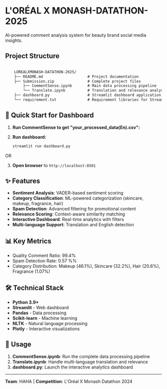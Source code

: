 # L'ORÉAL X MONASH-DATATHON-2025

AI-powered comment analysis system for beauty brand social media insights.

## Project Structure
```markdown

    LOREALXMONASH-DATATHON-2025/
    ├── README.md                    # Project documentation
    ├── Submission.zip               # Complete project files
        ├── CommentSense.ipynb       # Main data processing pipeline
        └── Translate.ipynb          # Translation and relevance analysis
    ├── dashboard.py                 # Streamlit dashboard application
    └── requirement.txt              # Requirement libraries for Streamlit
```

## 🚀 Quick Start for Dashboard

1. **Run CommentSense to get "your_processed_data(En).csv":**

2. **Run dashboard:**
   ```bash
   streamlit run dashboard.py
   ```
OR

3. **Open browser** to `http://localhost:8501`

## ✨ Features

- **Sentiment Analysis**: VADER-based sentiment scoring
- **Category Classification**: ML-powered categorization (skincare, makeup, fragrance, hair)
- **Spam Detection**: Advanced filtering for promotional content
- **Relevance Scoring**: Context-aware similarity matching
- **Interactive Dashboard**: Real-time analytics with filters
- **Multi-language Support**: Translation and English detection

## 📊 Key Metrics

- Quality Comment Ratio: 99.4%
- Spam Detection Rate: 0.57 %%
- Category Distribution: Makeup (46.1%), Skincare (32.2%), Hair (20.6%), Fragrance (1.07%)

## 🛠️ Technical Stack

- **Python 3.9+**
- **Streamlit** - Web dashboard
- **Pandas** - Data processing
- **Scikit-learn** - Machine learning
- **NLTK** - Natural language processing
- **Plotly** - Interactive visualizations

## 📝 Usage

1. **CommentSense.ipynb**: Run the complete data processing pipeline
2. **Translate.ipynb**: Handle multi-language translation and relevance
3. **dashboard.py**: Launch the interactive analytics dashboard

---

**Team**: HAHA | **Competition**: L'Oréal X Monash Datathon 2024
